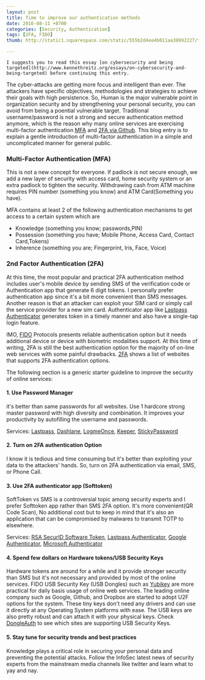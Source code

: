 ```yaml
---
layout: post
title: Time to improve our authentication methods
date: 2016-08-11 +0700
categories: [Security, Authentication]
tags: [2FA, FIDO]
thumb: http://static1.squarespace.com/static/555b2d4ee4b011aa38092227/t/567ad37b4bf118f6295be2e8/1450890108388/2FA+(Resources).png

---
```


    I suggests you to read this essay [on cybersecurity and being targeted](http://www.kennethreitz.org/essays/on-cybersecurity-and-being-targeted) before continuing this entry.

The cyber-attacks are getting more focus and intelligent than ever. The attackers have specific objectives, methodologies and strategies to achieve their goals with high persistence. So, Human is the major vulnerable point in organization security and by strengthening your personal security, you can avoid from being a poential vulnerable target. Traditional username/password is not a strong and secure authentication method anymore, which is the reason why many online services are exercising multi-factor authentication [MFA](https://www.wikiwand.com/en/Multi-factor_authentication) and [2FA via Github](https://help.github.com/articles/about-two-factor-authentication/). This blog entry is to explain a gentle introduction of multi-factor authentication in a simple and uncomplicated manner for general public.

### Multi-Factor Authentication (MFA)

This is not a new concept for everyone. If padlock is not secure enough, we add a new layer of security with access card, home security system or an extra padlock to tighten the security. Withdrawing cash from ATM machine requires PIN number (something you know) and ATM Card(Something you have). 

MFA contains at least 2 of the following authentication mechanisms to get access to a certain system which are 

- Knowledge (something you know; passwords,PIN) 
- Possession (something you have; Mobile Phone, Access Card, Contact Card,Tokens)  
- Inherence (something you are; Fingerprint, Iris, Face, Voice)

### 2nd Factor Authentication (2FA)

At this time, the most popular and practical 2FA authentication method includes user's mobile device by sending SMS of the verification code or Authentication app that generate 6 digit tokens. I personally prefer authentication app since it's a bit more convenient than SMS messages. Another reason is that an attacker can exploit your SIM card or simply call the service provider for a new sim card. Authenticator app like [Lastpass Authenticator](https://lastpass.com/auth/) generates token in a timely manner and also have a single-tap login feature. 

IMO, [FIDO](https://fidoalliance.org/specifications/overview/) Protocols presents reliable authentication option but it needs additional device or device with biometric modalities support. At this time of writing, 2FA is still the best authentication option for the majority of on-line web services with some painful drawbacks. [2FA](https://twofactorauth.org/) shows a list of websites that supports 2FA authentication options.

The following section is a generic starter guideline to improve the security of online services:

#### 1. Use Password Manager 

it's better than same passwords for all websites. Use 1 hardcore strong master password with high diversity and combination. It improves your productivity by autofilling the username and passwords.

Services: [Lastpass](https://lastpass.com/), [Dashlane](https://www.dashlane.com/), [LogmeOnce](https://www.logmeonce.com/), [Keeper](https://keepersecurity.com/), [StickyPassword](https://www.stickypassword.com/lp/pcmag?utm_source=pcmag2016&utm_medium=review-1y&utm_term=mva&utm_content=lp-sp&utm_campaign=2016-06_pcmag&campaign_affid=d-pcmaga-lp201606)

#### 2. Turn on 2FA authentication Option

I know it is tedious and time consuming but it's better than exploiting your data to the attackers' hands.
So, turn on 2FA authentication via email, SMS, or Phone Call. 

#### 3. Use 2FA authenticator app (Softtoken)
SoftToken vs SMS is a controversial topic among security experts and I prefer Softtoken app rather than SMS 2FA option. It's more convenient(QR Code Scan), No additional cost but to keep in mind that it's also an application that can be compromised by malwares to transmit TOTP to elsewhere.

Services: [RSA SecurID Software Token](https://www.rsa.com/en-us/products-services/identity-access-management/securid/software-tokens), [Lastpass Authenticator](https://lastpass.com/auth/), [Google Authenticator](https://play.google.com/store/apps/details?id=com.google.android.apps.authenticator2), [Microsoft Authenticator](https://www.microsoft.com/en-us/store/p/authenticator/9wzdncrfj3rj)

#### 4. Spend few dollars on Hardware tokens/USB Security Keys

Hardware tokens are around for a while and it provide stronger security than SMS but it's not necessary and provided by most of the online services. FIDO USB Security Key (USB Dongles) such as [Yubikey](https://www.yubico.com/products/yubikey-hardware/) are more practical for daily basis usage of online web services. The leading online company such as Google, Github, and Dropbox are started to adopt U2F options for the system. These tiny keys don't need any drivers and can use it directly at any Operating System platforms with ease. The USB keys are also pretty robust and can attach it with your physical keys. Check [DongleAuth](http://www.dongleauth.info/) to see which sites are supporting USB Security Keys.

#### 5. Stay tune for security trends and best practices

Knowledge plays a critical role in securing your personal data and preventing the potential attacks. Follow the InfoSec latest news of security experts from the mainstream media channels like twitter and learn what to yay and nay.






